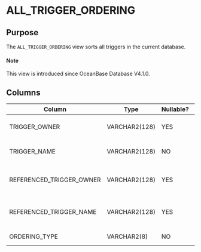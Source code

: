 # ALL_TRIGGER_ORDERING

## Purpose

The `ALL_TRIGGER_ORDERING` view sorts all triggers in the current database. 

<main id="notice" type='explain'>
  <h4>Note</h4>
  <p>This view is introduced since OceanBase Database V4.1.0. </p>
</main>

## Columns

| **Column** | **Type** | **Nullable?** | **Description** |
| --- | --- | --- | --- |
| TRIGGER_OWNER | VARCHAR2(128) | YES | The owner of the trigger. |
| TRIGGER_NAME | VARCHAR2(128) | NO | The name of the trigger. |
| REFERENCED_TRIGGER_OWNER | VARCHAR2(128) | YES | The owner of the referenced trigger. |
| REFERENCED_TRIGGER_NAME | VARCHAR2(128) | YES | The name of the referenced trigger. |
| ORDERING_TYPE | VARCHAR2(8) | NO | The sorting type. |
